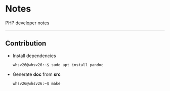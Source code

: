 # Notes
PHP developer notes

---

## Contribution

- Install dependencies
  ```console
  whsv26@whsv26:~$ sudo apt install pandoc
  ```

- Generate **doc** from **src**
  ```console
  whsv26@whsv26:~$ make
  ```
